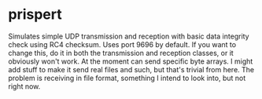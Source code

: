 # prispert
Simulates simple UDP transmission and reception with basic data integrity check using RC4 checksum.
Uses port 9696 by default. If you want to change this, do it in both the transmission and reception classes, or it obviously won't work.
At the moment can send specific byte arrays. I might add stuff to make it send real files and such, but that's trivial from here. The problem is receiving in file format, something I intend to look into, but not right now.
